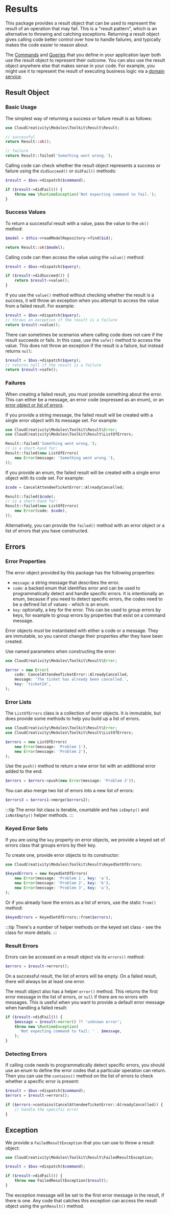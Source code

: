 # Results

This package provides a result object that can be used to represent the result of an operation that may fail. This is a
"result pattern", which is an alternative to throwing and catching exceptions. Returning a result object gives calling
code better control over how to handle failures, and typically makes the code easier to reason about.

The [Commands](../application/commands) and [Queries](../application/queries) that you define in your application layer
both use the result object to represent their outcome. You can also use the result object anywhere else that makes
sense in your code. For example, you might use it to represent the result of executing business logic via a
[domain service](../domain/services).

## Result Object

### Basic Usage

The simplest way of returning a success or failure result is as follows:

```php
use CloudCreativity\Modules\Toolkit\Result\Result;

// successful
return Result::ok();

// failure
return Result::failed('Something went wrong.');
```

Calling code can check whether the result object represents a success or failure using the `didSucceed()` or
`didFail()` methods:

```php
$result = $bus->dispatch($command);

if ($result->didFail()) {
    throw new \RuntimeException('Not expecting command to fail.');
}
```

### Success Values

To return a successful result with a value, pass the value to the `ok()` method:

```php
$model = $this->readModelRepository->find($id);

return Result::ok($model);
```

Calling code can then access the value using the `value()` method:

```php
$result = $bus->dispatch($query);

if ($result->didSucceed()) {
    return $result->value();
}
```

If you use the `value()` method without checking whether the result is a success, it will throw an exception when you
attempt to access the value from a failed result. For example:

```php
$result = $bus->dispatch($query);
// throws an exception if the result is a failure
return $result->value();
```

There can sometimes be scenarios where calling code does not care if the result succeeds or fails. In this case, use
the `safe()` method to access the value. This does not throw an exception if the result is a failure, but instead
returns `null`:

```php
$result = $bus->dispatch($query);
// returns null if the result is a failure
return $result->safe();
```

### Failures

When creating a failed result, you must provide something about the error. This can either be a message, an error code
(expressed as an enum), or an [error object or list of errors](#errors).

If you provide a string message, the failed result will be created with a single error object with its message set.
For example:

```php
use CloudCreativity\Modules\Toolkit\Result\Error;
use CloudCreativity\Modules\Toolkit\Result\ListOfErrors;

Result::failed('Something went wrong.');
// is a short-hand for:
Result::failed(new ListOfErrors(
    new Error(message: 'Something went wrong.'),
));
```

If you provide an enum, the failed result will be created with a single error object with its code set. For
example:

```php
$code = CancelAttendeeTicketError::AlreadyCancelled;

Result::failed($code);
// is a short-hand for:
Result::failed(new ListOfErrors(
    new Error(code: $code),
));
```

Alternatively, you can provide the `failed()` method with an error object or a list of errors that you have constructed.

## Errors

### Error Properties

The error object provided by this package has the following properties:

- `message`: a string message that describes the error.
- `code`: a backed enum that identifies error and can be used to programmatically detect and handle specific errors. It
  is intentionally an enum, because if you need to detect specific errors, the codes need to be a defined list of
  values - which is an enum.
- `key`: optionally, a key for the error. This can be used to group errors by keys, for example to group errors by
   properties that exist on a command message.

Error objects _must_ be instantiated with either a code or a message. They are immutable, so you cannot change their
properties after they have been created.

Use named parameters when constructing the error:

```php
use CloudCreativity\Modules\Toolkit\Result\Error;

$error = new Error(
    code: CancelAttendeeTicketError::AlreadyCancelled,
    message: 'The ticket has already been cancelled.',
    key: 'ticketId',
);
```

### Error Lists

The `ListOfErrors` class is a collection of error objects. It is immutable, but does provide some methods to help you
build up a list of errors.

```php
use CloudCreativity\Modules\Toolkit\Result\Error;
use CloudCreativity\Modules\Toolkit\Result\ListOfErrors;

$errors = new ListOfErrors(
    new Error(message: 'Problem 1'),
    new Error(message: 'Problem 2'),
);
```

Use the `push()` method to return a new error list with an additional error added to the end:

```php
$errors = $errors->push(new Error(message: 'Problem 3'));
```

You can also merge two list of errors into a new list of errors:

```php
$errors3 = $errors1->merge($errors2);
```

:::tip
The error list class is iterable, countable and has `isEmpty()` and `isNotEmpty()` helper methods.
:::

### Keyed Error Sets

If you are using the `key` property on error objects, we provide a keyed set of errors class that groups errors by their
key.

To create one, provide error objects to its constructor:

```php
use CloudCreativity\Modules\Toolkit\Result\KeyedSetOfErrors;

$keyedErrors = new KeyedSetOfErrors(
    new Error(message: 'Problem 1', key: 'a'),
    new Error(message: 'Problem 2', key: 'b'),
    new Error(message: 'Problem 3', key: 'a'),
);
```

Or if you already have the errors as a list of errors, use the static `from()` method:

```php
$keyedErrors = KeyedSetOfErrors::from($errors);
```

:::tip
There's a number of helper methods on the keyed set class - see the class for more details.
:::

### Result Errors

Errors can be accessed on a result object via its `errors()` method:

```php
$errors = $result->errors();
```

On a successful result, the list of errors will be empty. On a failed result, there will always be at least one error.

The result object also has a helper `error()` method. This returns the first error message in the list of errors, or
`null` if there are no errors with messages. This is useful when you want to provide a default error message when
handling a failed result:

```php
if ($result->didFail()) {
    $message = $result->error() ?? 'unknown error';
    throw new \RuntimeException(
      'Not expecting command to fail: ' . $message,
    );
}
```

### Detecting Errors

If calling code needs to programmatically detect specific errors, you should use an enum to define the error codes that
a particular operation can return. Then you can use the `contains()` method on the list of errors to check whether a
specific error is present:

```php
$result = $bus->dispatch($command);
$errors = $result->errors();

if ($errors->contains(CancelAttendeeTicketError::AlreadyCancelled)) {
    // handle the specific error
}
```

## Exception

We provide a `FailedResultException` that you can use to throw a result object:

```php
use CloudCreativity\Modules\Toolkit\Result\FailedResultException;

$result = $bus->dispatch($command);

if ($result->didFail()) {
    throw new FailedResultException($result);
}
```

The exception message will be set to the first error message in the result, if there is one. Any code that catches
this exception can access the result object using the `getResult()` method.
